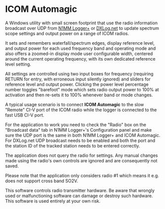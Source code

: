 # ICOM Automagic
A Windows utility with small screen footprint that use the radio information broadcast over 
UDP from [N1MM Logger+](http://www.n1mm.com) or [DXLog.net](http://dxlog.net) to update 
spectrum scope settings and output power on a range of ICOM radios. 

It sets and remembers waterfall/spectrum edges, display reference level, and output power for 
each used frequency band and operating mode and also offers a zoomed-in display mode user 
configurable width, centered around the current operating frequency, with its own dedicated 
reference level setting. 

All settings are controlled using two input boxes 
for frequency (requiring RETURN for entry, with erroneous input silently ignored) and sliders 
for reference level and output power. Clicking the power level percentage number toggles "barefoot" 
mode which sets radio output power to 100% at activation and then re-sets it to 100% whenever band or mode changes.

A typical usage scenario is to connect **ICOM Automagic** to the slow "Remote" CI-V port of the 
ICOM radio while the logger is connected to the fast USB CI-V port. 

For the application to work you need to check the "Radio" box on the "Broadcast data" tab in N1MM Logger+'s 
Configuration panel and make sure the UDP port is the same in both N1MM Logger+ and ICOM Automagic. 
For DXLog.net UDP broadcast needs to be enabled and both the port and the station ID of the tracked station needs to be entered correctly.

The application does not query the radio for settings. Any manual changes made using the radio's own 
controls are ignored and are consequently not saved. 

Please note that the application only considers radio #1 which means it e.g. does not 
support cross band SO2V.

This software controls radio transmitter hardware. 
Be aware that wrongly used or malfunctioning software can damage or destroy such hardware. 
This software is used entirely at your own risk.